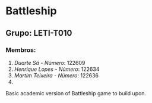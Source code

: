 # Battleship

## Grupo: LETI-T010

### Membros:
1. *Duarte Sá* - *Número*: 122609
2. *Henrique Lopes* - *Número*: 122634
3. *Martim Teixeira* - *Número*: 122636
4. 
Basic academic version of Battleship game to build upon.
